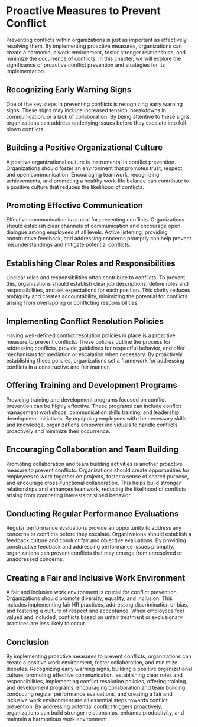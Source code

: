 # Proactive Measures to Prevent Conflict

Preventing conflicts within organizations is just as important as effectively resolving them. By implementing proactive measures, organizations can create a harmonious work environment, foster stronger relationships, and minimize the occurrence of conflicts. In this chapter, we will explore the significance of proactive conflict prevention and strategies for its implementation.

## Recognizing Early Warning Signs

One of the key steps in preventing conflicts is recognizing early warning signs. These signs may include increased tension, breakdowns in communication, or a lack of collaboration. By being attentive to these signs, organizations can address underlying issues before they escalate into full-blown conflicts.

## Building a Positive Organizational Culture

A positive organizational culture is instrumental in conflict prevention. Organizations should foster an environment that promotes trust, respect, and open communication. Encouraging teamwork, recognizing achievements, and promoting a healthy work-life balance can contribute to a positive culture that reduces the likelihood of conflicts.

## Promoting Effective Communication

Effective communication is crucial for preventing conflicts. Organizations should establish clear channels of communication and encourage open dialogue among employees at all levels. Active listening, providing constructive feedback, and addressing concerns promptly can help prevent misunderstandings and mitigate potential conflicts.

## Establishing Clear Roles and Responsibilities

Unclear roles and responsibilities often contribute to conflicts. To prevent this, organizations should establish clear job descriptions, define roles and responsibilities, and set expectations for each position. This clarity reduces ambiguity and creates accountability, minimizing the potential for conflicts arising from overlapping or conflicting responsibilities.

## Implementing Conflict Resolution Policies

Having well-defined conflict resolution policies in place is a proactive measure to prevent conflicts. These policies outline the process for addressing conflicts, provide guidelines for respectful behavior, and offer mechanisms for mediation or escalation when necessary. By proactively establishing these policies, organizations set a framework for addressing conflicts in a constructive and fair manner.

## Offering Training and Development Programs

Providing training and development programs focused on conflict prevention can be highly effective. These programs can include conflict management workshops, communication skills training, and leadership development initiatives. By equipping employees with the necessary skills and knowledge, organizations empower individuals to handle conflicts proactively and minimize their occurrence.

## Encouraging Collaboration and Team Building

Promoting collaboration and team building activities is another proactive measure to prevent conflicts. Organizations should create opportunities for employees to work together on projects, foster a sense of shared purpose, and encourage cross-functional collaboration. This helps build stronger relationships and enhances teamwork, reducing the likelihood of conflicts arising from competing interests or siloed behavior.

## Conducting Regular Performance Evaluations

Regular performance evaluations provide an opportunity to address any concerns or conflicts before they escalate. Organizations should establish a feedback culture and conduct fair and objective evaluations. By providing constructive feedback and addressing performance issues promptly, organizations can prevent conflicts that may emerge from unresolved or unaddressed concerns.

## Creating a Fair and Inclusive Work Environment

A fair and inclusive work environment is crucial for conflict prevention. Organizations should promote diversity, equality, and inclusion. This includes implementing fair HR practices, addressing discrimination or bias, and fostering a culture of respect and acceptance. When employees feel valued and included, conflicts based on unfair treatment or exclusionary practices are less likely to occur.

## Conclusion

By implementing proactive measures to prevent conflicts, organizations can create a positive work environment, foster collaboration, and minimize disputes. Recognizing early warning signs, building a positive organizational culture, promoting effective communication, establishing clear roles and responsibilities, implementing conflict resolution policies, offering training and development programs, encouraging collaboration and team building, conducting regular performance evaluations, and creating a fair and inclusive work environment are all essential steps towards conflict prevention. By addressing potential conflict triggers proactively, organizations can build stronger relationships, enhance productivity, and maintain a harmonious work environment.
